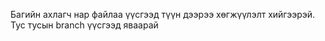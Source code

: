 Багийн ахлагч нар файлаа үүсгээд түүн дээрээ хөгжүүлэлт хийгээрэй. Тус тусын branch үүсгээд яваарай
